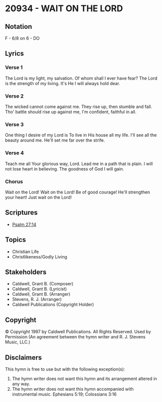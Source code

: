 # 20934 - WAIT ON THE LORD

## Notation

F - 6/8 on 6 - DO

## Lyrics

### Verse 1

The Lord is my light, my salvation. Of whom shall I ever have fear? The Lord is the strength of my living. It's He I will always hold dear.

### Verse 2

The wicked cannot come against me. They rise up, then stumble and fall. Tho' battle should rise up against me, I'm confident, faithful in all.

### Verse 3

One thing I desire of my Lord is To live in His house all my life. I'll see all the beauty around me. He'll set me far over the strife.

### Verse 4

Teach me all Your glorious way, Lord. Lead me in a path that is plain. I will not lose heart in believing. The goodness of God I will gain. 

### Chorus

Wait on the Lord! Wait on the Lord! Be of good courage! He'll strengthen your heart! Just wait on the Lord!


## Scriptures

- [Psalm 27:14](https://www.biblegateway.com/passage/?search=Psalm%2027%3A14)

## Topics

- Christian Life
- Christlikeness/Godly Living

## Stakeholders

- Caldwell, Grant B. (Composer)
- Caldwell, Grant B. (Lyricist)
- Caldwell, Grant B. (Arranger)
- Stevens, R. J. (Arranger)
- Caldwell Publications (Copyright Holder)

## Copyright

© Copyright 1997 by Caldwell Publications. All Rights Reserved. Used by Permission
(An agreement between the hymn writer and R. J. Stevens Music, LLC.)

## Disclaimers

This hymn is free to use but with the following exception(s):
1. The hymn writer does not want this hymn and its arrangement altered in any way.
2. The hymn writer does not want this hymn accompanied with instrumental music.
Ephesians 5:19; Colossians 3:16

